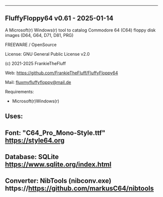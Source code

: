 -----------------------------------------------------------------

FluffyFloppy64 v0.61 - 2025-01-14
-

A Microsoft(r) Windows(r) tool to catalog 
Commodore 64 (C64) floppy disk images (D64, G64, D71, D81, PRG)

FREEWARE / OpenSource

License: GNU General Public License v2.0

(c) 2021-2025 FrankieTheFluff

Web: https://github.com/FrankieTheFluff/FluffyFloppy64

Mail: fluxmyfluffyfloppy@mail.de

Requirements: 
- Microsoft(r)Windows(r) 

Uses:
-----------------------------------------------------------------
Font: "C64_Pro_Mono-Style.ttf"
https://style64.org
-----------------------------------------------------------------
Database: SQLite
https://www.sqlite.org/index.html
-----------------------------------------------------------------
Converter: NibTools (nibconv.exe) 
https://https://github.com/markusC64/nibtools
-----------------------------------------------------------------

